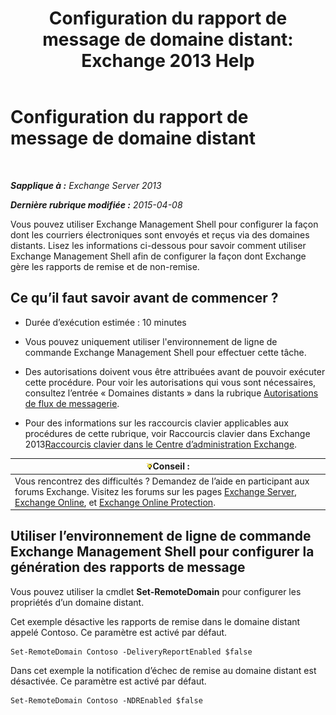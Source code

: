 ﻿---
title: 'Configuration du rapport de message de domaine distant: Exchange 2013 Help'
TOCTitle: Configuration du rapport de message de domaine distant
ms:assetid: 73dc686a-e7a3-44c7-b82f-f52ff9273199
ms:mtpsurl: https://technet.microsoft.com/fr-fr/library/JJ649325(v=EXCHG.150)
ms:contentKeyID: 50478455
ms.date: 04/24/2018
mtps_version: v=EXCHG.150
ms.translationtype: HT
---

# Configuration du rapport de message de domaine distant

 

_**Sapplique à :** Exchange Server 2013_

_**Dernière rubrique modifiée :** 2015-04-08_

Vous pouvez utiliser Exchange Management Shell pour configurer la façon dont les courriers électroniques sont envoyés et reçus via des domaines distants. Lisez les informations ci-dessous pour savoir comment utiliser Exchange Management Shell afin de configurer la façon dont Exchange gère les rapports de remise et de non-remise.

## Ce qu’il faut savoir avant de commencer ?

  - Durée d’exécution estimée : 10 minutes

  - Vous pouvez uniquement utiliser l'environnement de ligne de commande Exchange Management Shell pour effectuer cette tâche.

  - Des autorisations doivent vous être attribuées avant de pouvoir exécuter cette procédure. Pour voir les autorisations qui vous sont nécessaires, consultez l’entrée « Domaines distants » dans la rubrique [Autorisations de flux de messagerie](mail-flow-permissions-exchange-2013-help.md).

  - Pour des informations sur les raccourcis clavier applicables aux procédures de cette rubrique, voir Raccourcis clavier dans Exchange 2013[Raccourcis clavier dans le Centre d’administration Exchange](keyboard-shortcuts-in-the-exchange-admin-center-exchange-online-protection-help.md).

<table>
<thead>
<tr class="header">
<th><img src="images/Bb125224.tip(EXCHG.150).gif" title="Conseil" alt="Conseil" />Conseil :</th>
</tr>
</thead>
<tbody>
<tr class="odd">
<td>Vous rencontrez des difficultés ? Demandez de l’aide en participant aux forums Exchange. Visitez les forums sur les pages <a href="https://go.microsoft.com/fwlink/p/?linkid=60612">Exchange Server</a>, <a href="https://go.microsoft.com/fwlink/p/?linkid=267542">Exchange Online</a>, et <a href="https://go.microsoft.com/fwlink/p/?linkid=285351">Exchange Online Protection</a>.</td>
</tr>
</tbody>
</table>


## Utiliser l’environnement de ligne de commande Exchange Management Shell pour configurer la génération des rapports de message

Vous pouvez utiliser la cmdlet **Set-RemoteDomain** pour configurer les propriétés d’un domaine distant.

Cet exemple désactive les rapports de remise dans le domaine distant appelé Contoso. Ce paramètre est activé par défaut.

    Set-RemoteDomain Contoso -DeliveryReportEnabled $false

Dans cet exemple la notification d’échec de remise au domaine distant est désactivée. Ce paramètre est activé par défaut.

    Set-RemoteDomain Contoso -NDREnabled $false

